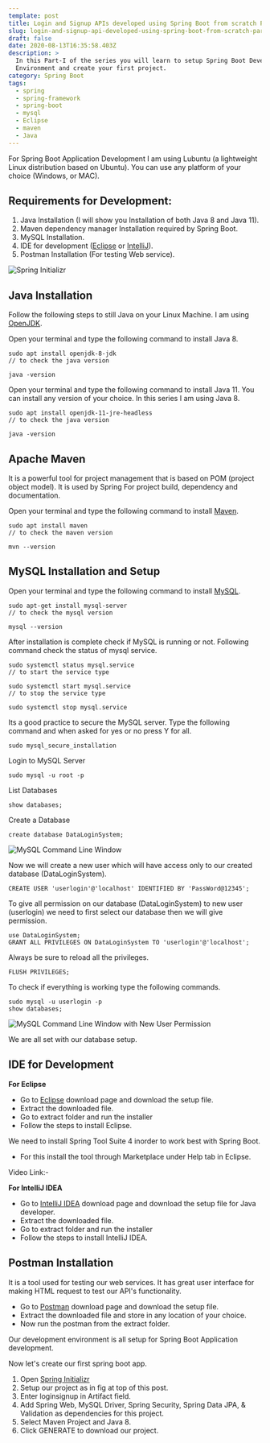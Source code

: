 ```yaml
---
template: post
title: Login and Signup APIs developed using Spring Boot from scratch Part-I
slug: login-and-signup-api-developed-using-spring-boot-from-scratch-part-1
draft: false
date: 2020-08-13T16:35:58.403Z
description: >
  In this Part-I of the series you will learn to setup Spring Boot Development
  Environment and create your first project.
category: Spring Boot
tags:
  - spring
  - spring-framework
  - spring-boot
  - mysql
  - Eclipse
  - maven
  - Java
---
```

For Spring Boot Application Development I am using Lubuntu (a lightweight Linux distribution based on Ubuntu). You can use any platform of your choice (Windows, or MAC).

## **Requirements for Development:**

1. Java Installation (I will show you Installation of both Java 8 and Java 11).
2. Maven dependency manager Installation required by Spring Boot.
3. MySQL Installation.
4. IDE for development ([Eclipse](https://www.eclipse.org/downloads/) or [IntelliJ](https://www.jetbrains.com/idea/)).
5. Postman Installation (For testing Web service).

![Spring Initializr](/media/spring_init.jpg "Spring Boot Project Setup")

## Java Installation

Follow the following steps to still Java on your Linux Machine. I am using [OpenJDK](https://openjdk.java.net/).

Open your terminal and type the following command to install Java 8.

```shell
sudo apt install openjdk-8-jdk
// to check the java version

java -version
```

Open your terminal and type the following command to install Java 11. You can install any version of your choice. In this series I am using Java 8.

```shell
sudo apt install openjdk-11-jre-headless
// to check the java version

java -version
```

## Apache Maven

It is a powerful tool for project management that is based on POM (project object model). It is used by Spring For project build, dependency and documentation.

Open your terminal and type the following command to install [Maven](https://maven.apache.org/).

```shell
sudo apt install maven
// to check the maven version

mvn --version
```

## MySQL Installation and Setup

Open your terminal and type the following command to install [MySQL](https://www.mysql.com/).

```shell
sudo apt-get install mysql-server
// to check the mysql version

mysql --version
```

After installation is complete check if MySQL is running or not. Following command check the status of mysql service.

```shell
sudo systemctl status mysql.service
// to start the service type

sudo systemctl start mysql.service
// to stop the service type

sudo systemctl stop mysql.service
```

Its a good practice to secure the MySQL server. Type the following command and when asked for yes or no press Y for all.

```shell
sudo mysql_secure_installation
```

Login to MySQL Server

```shell
sudo mysql -u root -p
```

List Databases

```shell
show databases;
```

Create a Database

```shell
create database DataLoginSystem;
```

![MySQL Command Line Window](/media/mysql-2.jpg "MySQL Command Line Window")

Now we will create a new user which will have access only to our created database (DataLoginSystem).

```shell
CREATE USER 'userlogin'@'localhost' IDENTIFIED BY 'PassWord@12345';
```

To give all permission on our database (DataLoginSystem) to new user (userlogin) we need to first select our database then we will give permission.

```shell
use DataLoginSystem;
GRANT ALL PRIVILEGES ON DataLoginSystem TO 'userlogin'@'localhost';
```

Always be sure to reload all the privileges.

```shell
FLUSH PRIVILEGES;
```

To check if everything is working type the following commands.

```shell
sudo mysql -u userlogin -p
show databases;
```

![MySQL Command Line Window with New User Permission](/media/mysql-3.jpg "MySQL Command Line Window with New User Permission")

We are all set with our database setup.

## IDE for Development

**For Eclipse**

* Go to [Eclipse](https://www.eclipse.org/downloads/) download page and download the setup file.
* Extract the downloaded file.
* Go to extract folder and run the installer
* Follow the steps to install Eclipse.

We need to install Spring Tool Suite 4 inorder to work best with Spring Boot.

* For this install the tool through Marketplace under Help tab in Eclipse.

Video Link:- 

**For IntelliJ IDEA**

* Go to [IntelliJ IDEA](https://www.jetbrains.com/idea/) download page and download the setup file for Java developer.
* Extract the downloaded file.
* Go to extract folder and run the installer
* Follow the steps to install IntelliJ IDEA.

## Postman Installation

It is a tool used for testing our web services. It has great user interface for making HTML request to test our API's functionality.

* Go to [Postman](https://www.postman.com/downloads/) download page and download the setup file.
* Extract the downloaded file and store in any location of your choice.
* Now run the postman from the extract folder.

Our development environment is all setup for Spring Boot Application development. 

Now let's create our first spring boot app.

1. Open [Spring Initializr](https://start.spring.io/)
2. Setup our project as in fig at top of this post.
3. Enter loginsignup in Artifact field.
4. Add Spring Web, MySQL Driver, Spring Security, Spring Data JPA, & Validation as dependencies for this project.
5. Select Maven Project and Java 8.
6. Click GENERATE to download our project.


